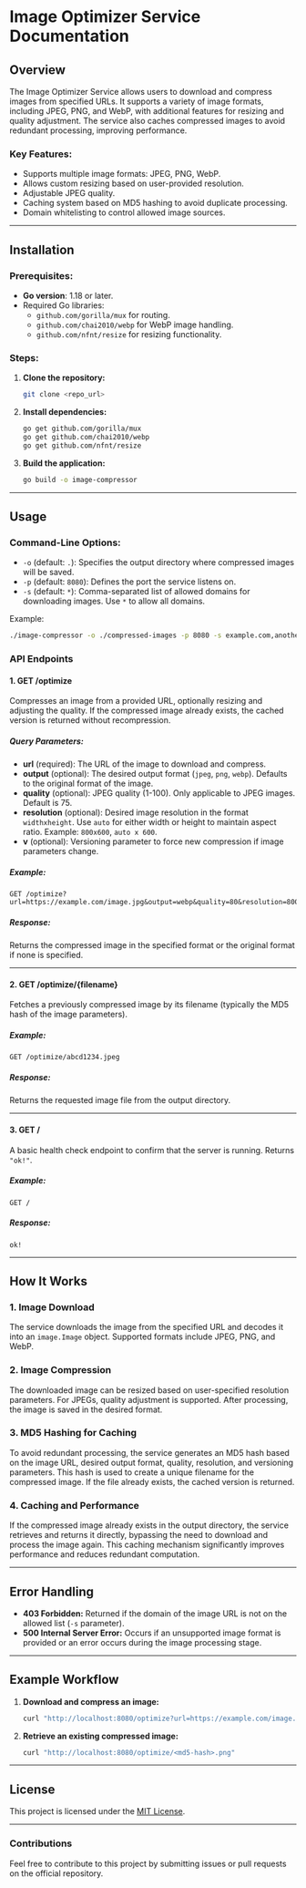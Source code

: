# Image Optimizer Service Documentation

## Overview
The Image Optimizer Service allows users to download and compress images from specified URLs. It supports a variety of image formats, including JPEG, PNG, and WebP, with additional features for resizing and quality adjustment. The service also caches compressed images to avoid redundant processing, improving performance.

### Key Features:
- Supports multiple image formats: JPEG, PNG, WebP.
- Allows custom resizing based on user-provided resolution.
- Adjustable JPEG quality.
- Caching system based on MD5 hashing to avoid duplicate processing.
- Domain whitelisting to control allowed image sources.

---

## Installation

### Prerequisites:
- **Go version**: 1.18 or later.
- Required Go libraries:
  - `github.com/gorilla/mux` for routing.
  - `github.com/chai2010/webp` for WebP image handling.
  - `github.com/nfnt/resize` for resizing functionality.

### Steps:

1. **Clone the repository:**
   ```bash
   git clone <repo_url>
   ```

2. **Install dependencies:**
   ```bash
   go get github.com/gorilla/mux
   go get github.com/chai2010/webp
   go get github.com/nfnt/resize
   ```

3. **Build the application:**
   ```bash
   go build -o image-compressor
   ```

---

## Usage

### Command-Line Options:
- `-o` (default: `.`): Specifies the output directory where compressed images will be saved.
- `-p` (default: `8080`): Defines the port the service listens on.
- `-s` (default: `*`): Comma-separated list of allowed domains for downloading images. Use `*` to allow all domains.

Example:
```bash
./image-compressor -o ./compressed-images -p 8080 -s example.com,another.com
```

### API Endpoints

#### 1. **GET /optimize**
Compresses an image from a provided URL, optionally resizing and adjusting the quality. If the compressed image already exists, the cached version is returned without recompression.

##### Query Parameters:
- **url** (required): The URL of the image to download and compress.
- **output** (optional): The desired output format (`jpeg`, `png`, `webp`). Defaults to the original format of the image.
- **quality** (optional): JPEG quality (1-100). Only applicable to JPEG images. Default is 75.
- **resolution** (optional): Desired image resolution in the format `widthxheight`. Use `auto` for either width or height to maintain aspect ratio. Example: `800x600`, `auto x 600`.
- **v** (optional): Versioning parameter to force new compression if image parameters change.

##### Example:
```
GET /optimize?url=https://example.com/image.jpg&output=webp&quality=80&resolution=800x600&v=1
```

##### Response:
Returns the compressed image in the specified format or the original format if none is specified.

---

#### 2. **GET /optimize/{filename}**
Fetches a previously compressed image by its filename (typically the MD5 hash of the image parameters).

##### Example:
```
GET /optimize/abcd1234.jpeg
```

##### Response:
Returns the requested image file from the output directory.

---

#### 3. **GET /**
A basic health check endpoint to confirm that the server is running. Returns `"ok!"`.

##### Example:
```
GET /
```

##### Response:
```
ok!
```

---

## How It Works

### 1. **Image Download**
The service downloads the image from the specified URL and decodes it into an `image.Image` object. Supported formats include JPEG, PNG, and WebP.

### 2. **Image Compression**
The downloaded image can be resized based on user-specified resolution parameters. For JPEGs, quality adjustment is supported. After processing, the image is saved in the desired format.

### 3. **MD5 Hashing for Caching**
To avoid redundant processing, the service generates an MD5 hash based on the image URL, desired output format, quality, resolution, and versioning parameters. This hash is used to create a unique filename for the compressed image. If the file already exists, the cached version is returned.

### 4. **Caching and Performance**
If the compressed image already exists in the output directory, the service retrieves and returns it directly, bypassing the need to download and process the image again. This caching mechanism significantly improves performance and reduces redundant computation.

---

## Error Handling

- **403 Forbidden:** Returned if the domain of the image URL is not on the allowed list (`-s` parameter).
- **500 Internal Server Error:** Occurs if an unsupported image format is provided or an error occurs during the image processing stage.

---

## Example Workflow

1. **Download and compress an image:**
   ```bash
   curl "http://localhost:8080/optimize?url=https://example.com/image.jpg&output=png&resolution=800x600&quality=90&v=1"
   ```

2. **Retrieve an existing compressed image:**
   ```bash
   curl "http://localhost:8080/optimize/<md5-hash>.png"
   ```

---

## License
This project is licensed under the [MIT License](LICENSE).

---

### Contributions
Feel free to contribute to this project by submitting issues or pull requests on the official repository.